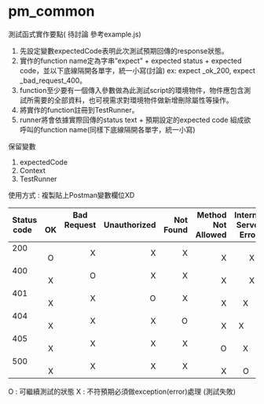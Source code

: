 # pm_common
測試函式實作要點( 待討論 參考example.js)
1.  先設定變數expectedCode表明此次測試預期回傳的response狀態。
2.	實作的function name定為字串”expect” + expected status + expected code，並以下底線隔開各單字，統一小寫(討論)
    ex: expect _ok_200, expect _bad_request_400。
3.	function至少要有一個傳入參數做為此測試script的環境物件，物件應包含測試所需要的全部資料，也可視需求對環境物件做新增刪除屬性等操作。
4.	將實作的function註冊到TestRunner。
5.	runner將會依據實際回傳的status text + 預期設定的expected code 組成欲呼叫的function name(同樣下底線隔開各單字，統一小寫)

保留變數
1. expectedCode
2. Context
3. TestRunner

使用方式 : 複製貼上Postman變數欄位XD


Status code   |   OK  |Bad Request     |Unauthorized|Not Found|Method Not Allowed|Internal Server Error  |
--------------|:-----:|:--------------:|-----------:|--------:|-----------------:|-----------------------
200           |     O |              X |          X |       X |                X |                      X
400           |     X |              O |          X |       X |                X |                      X
401           |     X |              X |          O |       X |                X |                      X
404           |     X |              X |          X |       O |                X |                      X
405           |     X |              X |          X |       X |                O |                      X
500           |     X |              X |          X |       X |                X |                      O

O : 可繼續測試的狀態	   X : 不符預期必須做exception(error)處理 (測試失敗)
